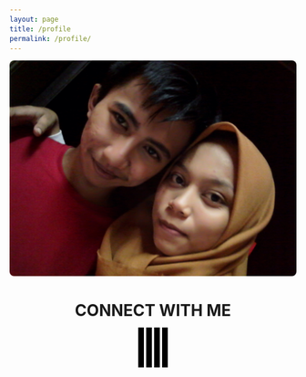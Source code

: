 ```yaml
---
layout: page
title: /profile
permalink: /profile/
---
```


<div>

  <style>
    .fa {
      padding: 5px;
      font-size: 50px;
      width: 5px;
      text-align: center;
      text-decoration: none;
      margin: 5px 2px;
      color: white;
      background: black;
    }
  </style>

  <link rel="stylesheet" href="https://cdnjs.cloudflare.com/ajax/libs/font-awesome/4.7.0/css/font-awesome.min.css">
  <img style="border-radius: 8px;" alt="Aing dan bebeb" src="https://raw.githubusercontent.com/N74NK/N74NK.github.io/master/_images/1585582795-picsay.jpg" />

  <div align="center">
    <h1>CONNECT WITH ME</h1>
    <a class="fa fa-instagram" href="https://instagram.com/n74nk420"></a>
    <a class="fa fa-facebook" href="https://facebook.com/njnk.xnxx"></a>
    <a class="fa fa-youtube" href="https://youtube.com/NjankSoekamti"></a>
    <a class="fa fa-github" href="https://github.com/N74NK"></a>
  </div>

</div>
